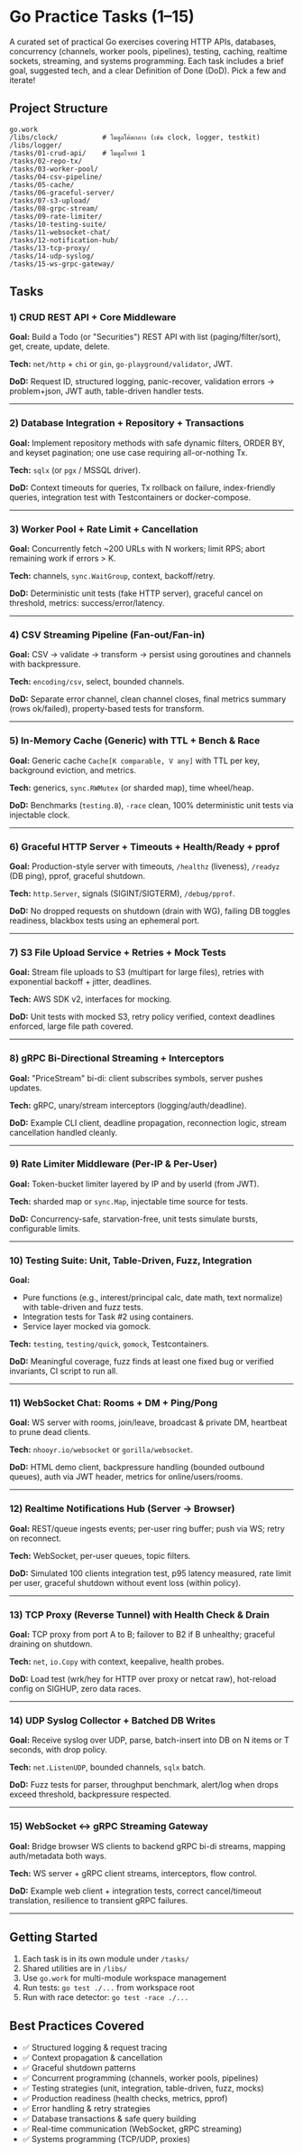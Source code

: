 # Go Practice Tasks (1–15)

A curated set of practical Go exercises covering HTTP APIs, databases, concurrency (channels, worker pools, pipelines), testing, caching, realtime sockets, streaming, and systems programming. Each task includes a brief goal, suggested tech, and a clear Definition of Done (DoD). Pick a few and iterate!

## Project Structure

```
go.work
/libs/clock/           # โมดูลโค้ดกลาง (เช่น clock, logger, testkit)
/libs/logger/
/tasks/01-crud-api/    # โมดูลโจทย์ 1
/tasks/02-repo-tx/
/tasks/03-worker-pool/
/tasks/04-csv-pipeline/
/tasks/05-cache/
/tasks/06-graceful-server/
/tasks/07-s3-upload/
/tasks/08-grpc-stream/
/tasks/09-rate-limiter/
/tasks/10-testing-suite/
/tasks/11-websocket-chat/
/tasks/12-notification-hub/
/tasks/13-tcp-proxy/
/tasks/14-udp-syslog/
/tasks/15-ws-grpc-gateway/
```

## Tasks

### 1) CRUD REST API + Core Middleware
**Goal:** Build a Todo (or "Securities") REST API with list (paging/filter/sort), get, create, update, delete.

**Tech:** `net/http` + `chi` or `gin`, `go-playground/validator`, JWT.

**DoD:** Request ID, structured logging, panic-recover, validation errors → problem+json, JWT auth, table-driven handler tests.

---

### 2) Database Integration + Repository + Transactions
**Goal:** Implement repository methods with safe dynamic filters, ORDER BY, and keyset pagination; one use case requiring all-or-nothing Tx.

**Tech:** `sqlx` (or `pgx` / MSSQL driver).

**DoD:** Context timeouts for queries, Tx rollback on failure, index-friendly queries, integration test with Testcontainers or docker-compose.

---

### 3) Worker Pool + Rate Limit + Cancellation
**Goal:** Concurrently fetch ~200 URLs with N workers; limit RPS; abort remaining work if errors > K.

**Tech:** channels, `sync.WaitGroup`, context, backoff/retry.

**DoD:** Deterministic unit tests (fake HTTP server), graceful cancel on threshold, metrics: success/error/latency.

---

### 4) CSV Streaming Pipeline (Fan-out/Fan-in)
**Goal:** CSV → validate → transform → persist using goroutines and channels with backpressure.

**Tech:** `encoding/csv`, select, bounded channels.

**DoD:** Separate error channel, clean channel closes, final metrics summary (rows ok/failed), property-based tests for transform.

---

### 5) In-Memory Cache (Generic) with TTL + Bench & Race
**Goal:** Generic cache `Cache[K comparable, V any]` with TTL per key, background eviction, and metrics.

**Tech:** generics, `sync.RWMutex` (or sharded map), time wheel/heap.

**DoD:** Benchmarks (`testing.B`), `-race` clean, 100% deterministic unit tests via injectable clock.

---

### 6) Graceful HTTP Server + Timeouts + Health/Ready + pprof
**Goal:** Production-style server with timeouts, `/healthz` (liveness), `/readyz` (DB ping), pprof, graceful shutdown.

**Tech:** `http.Server`, signals (SIGINT/SIGTERM), `/debug/pprof`.

**DoD:** No dropped requests on shutdown (drain with WG), failing DB toggles readiness, blackbox tests using an ephemeral port.

---

### 7) S3 File Upload Service + Retries + Mock Tests
**Goal:** Stream file uploads to S3 (multipart for large files), retries with exponential backoff + jitter, deadlines.

**Tech:** AWS SDK v2, interfaces for mocking.

**DoD:** Unit tests with mocked S3, retry policy verified, context deadlines enforced, large file path covered.

---

### 8) gRPC Bi-Directional Streaming + Interceptors
**Goal:** "PriceStream" bi-di: client subscribes symbols, server pushes updates.

**Tech:** gRPC, unary/stream interceptors (logging/auth/deadline).

**DoD:** Example CLI client, deadline propagation, reconnection logic, stream cancellation handled cleanly.

---

### 9) Rate Limiter Middleware (Per-IP & Per-User)
**Goal:** Token-bucket limiter layered by IP and by userId (from JWT).

**Tech:** sharded map or `sync.Map`, injectable time source for tests.

**DoD:** Concurrency-safe, starvation-free, unit tests simulate bursts, configurable limits.

---

### 10) Testing Suite: Unit, Table-Driven, Fuzz, Integration
**Goal:**
- Pure functions (e.g., interest/principal calc, date math, text normalize) with table-driven and fuzz tests.
- Integration tests for Task #2 using containers.
- Service layer mocked via gomock.

**Tech:** `testing`, `testing/quick`, `gomock`, Testcontainers.

**DoD:** Meaningful coverage, fuzz finds at least one fixed bug or verified invariants, CI script to run all.

---

### 11) WebSocket Chat: Rooms + DM + Ping/Pong
**Goal:** WS server with rooms, join/leave, broadcast & private DM, heartbeat to prune dead clients.

**Tech:** `nhooyr.io/websocket` or `gorilla/websocket`.

**DoD:** HTML demo client, backpressure handling (bounded outbound queues), auth via JWT header, metrics for online/users/rooms.

---

### 12) Realtime Notifications Hub (Server → Browser)
**Goal:** REST/queue ingests events; per-user ring buffer; push via WS; retry on reconnect.

**Tech:** WebSocket, per-user queues, topic filters.

**DoD:** Simulated 100 clients integration test, p95 latency measured, rate limit per user, graceful shutdown without event loss (within policy).

---

### 13) TCP Proxy (Reverse Tunnel) with Health Check & Drain
**Goal:** TCP proxy from port A to B; failover to B2 if B unhealthy; graceful draining on shutdown.

**Tech:** `net`, `io.Copy` with context, keepalive, health probes.

**DoD:** Load test (wrk/hey for HTTP over proxy or netcat raw), hot-reload config on SIGHUP, zero data races.

---

### 14) UDP Syslog Collector + Batched DB Writes
**Goal:** Receive syslog over UDP, parse, batch-insert into DB on N items or T seconds, with drop policy.

**Tech:** `net.ListenUDP`, bounded channels, `sqlx` batch.

**DoD:** Fuzz tests for parser, throughput benchmark, alert/log when drops exceed threshold, backpressure respected.

---

### 15) WebSocket ↔ gRPC Streaming Gateway
**Goal:** Bridge browser WS clients to backend gRPC bi-di streams, mapping auth/metadata both ways.

**Tech:** WS server + gRPC client streams, interceptors, flow control.

**DoD:** Example web client + integration tests, correct cancel/timeout translation, resilience to transient gRPC failures.

---

## Getting Started

1. Each task is in its own module under `/tasks/`
2. Shared utilities are in `/libs/`
3. Use `go.work` for multi-module workspace management
4. Run tests: `go test ./...` from workspace root
5. Run with race detector: `go test -race ./...`

## Best Practices Covered

- ✅ Structured logging & request tracing
- ✅ Context propagation & cancellation
- ✅ Graceful shutdown patterns
- ✅ Concurrent programming (channels, worker pools, pipelines)
- ✅ Testing strategies (unit, integration, table-driven, fuzz, mocks)
- ✅ Production readiness (health checks, metrics, pprof)
- ✅ Error handling & retry strategies
- ✅ Database transactions & safe query building
- ✅ Real-time communication (WebSocket, gRPC streaming)
- ✅ Systems programming (TCP/UDP, proxies)
